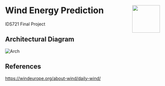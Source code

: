 # Wind Energy Prediction <img width=90 align="right" src="https://upload.wikimedia.org/wikipedia/commons/thumb/e/e6/Duke_University_logo.svg/1024px-Duke_University_logo.svg.png">
IDS721 Final Project


## Architectural Diagram
![Arch](https://user-images.githubusercontent.com/89488845/161461000-8d53832b-e99c-447e-bcda-0d3e9f7292ed.png)


## References
https://windeurope.org/about-wind/daily-wind/

